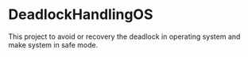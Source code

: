 # DeadlockHandlingOS
This project to avoid or recovery the deadlock in operating system and make system in safe mode.
